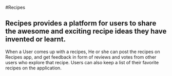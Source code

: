 #Recipes
## Recipes provides a platform for users to share the awesome and exciting  recipe ideas they have invented or learnt.
When a User comes up with a recipes, He or she  can post the recipes on Recipes app, and  get feedback in form of reviews and votes from other users who explore that recipe. Users can also keep a list of their favorite recipes on the application.

